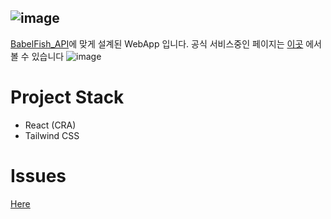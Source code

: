 ![image](https://user-images.githubusercontent.com/55491354/106644434-72e1c880-65ce-11eb-8677-6aa35668591e.png)
---
[BabelFish_API](https://github.com/argon1025/Babelfish_API)에 맞게 설계된 WebApp 입니다.
공식 서비스중인 페이지는 [이곳](http://babelfish.seongrok.net) 에서볼 수 있습니다
![image](https://user-images.githubusercontent.com/55491354/116848324-508c3500-ac27-11eb-9011-5c9d6eda2a85.png)

# Project Stack
- React (CRA)
- Tailwind CSS

# Issues
[Here](https://github.com/argon1025/babelfish/issues)
